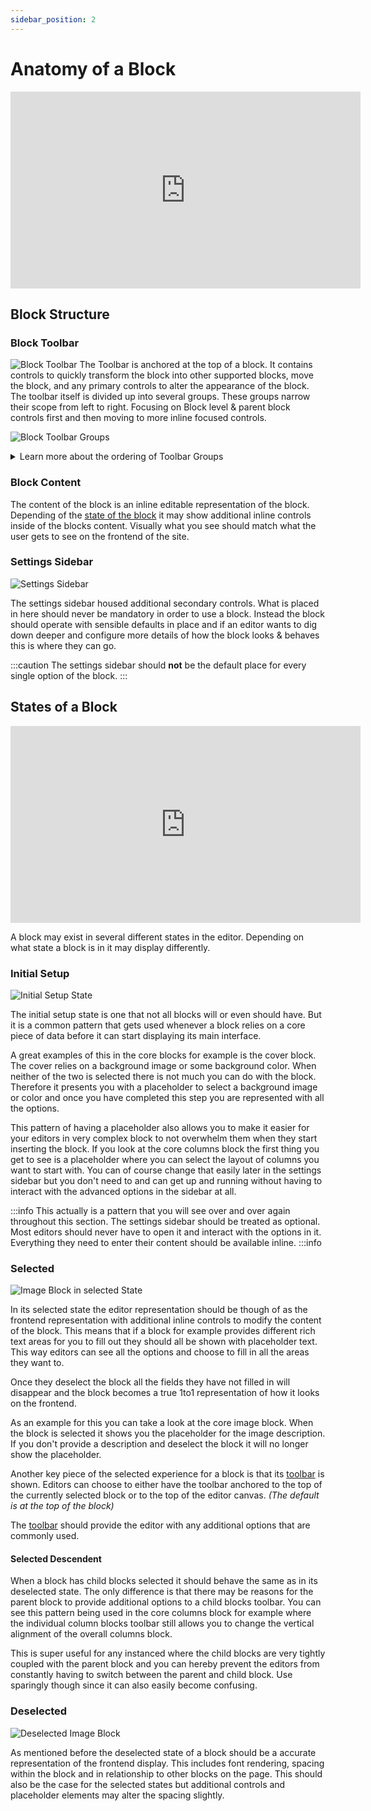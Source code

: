 ```yaml
---
sidebar_position: 2
---
```


# Anatomy of a Block

<iframe width="560" height="315" src="https://www.youtube.com/embed/HzhB_NNn-TI" title="Block Interface Tour" frameBorder="0" allow="accelerometer; autoplay; clipboard-write; encrypted-media; gyroscope; picture-in-picture; fullscreen" allowFullScreen></iframe>

## Block Structure

### Block Toolbar

![Block Toolbar](../../static/img/block-toolbar.png)
The Toolbar is anchored at the top of a block. It contains controls to quickly transform the block into other supported blocks, move the block, and any primary controls to alter the appearance of the block. The toolbar itself is divided up into several groups. These groups narrow their scope from left to right. Focusing on Block level & parent block controls first and then moving to more inline focused controls.

![Block Toolbar Groups](../../static/img/block-toolbar-groups.png)

<details>
<summary>Learn more about the ordering of Toolbar Groups</summary>
<p>

When building a custom block or extending a block you can insert your items into these groups via the `BlockControls` component which accepts a `group` parameter where you can specify in which group your option should be rendered.

```js {9-11}
import { ToolbarButton } from '@wordpress/components';
import { BlockControls, useBlockProps } from '@wordpress/block-editor';
import { star } from '@wordpress/icons';

export function BlockEdit() {
    const blockProps = useBlockProps();
    return (
        <>
            <BlockControls group="meta">
                <ToolbarButton icon={ star } >
            </BlockControls>
            <div {...blockProps}>
                <h2>Hello World!</h2>
            </div>
        </>
    );
}
```

The available groups ordered left to right are:

1. `parent`
2. `block`
3. `inline`
4. `default`
5. `other`

</p>
</details>

### Block Content

The content of the block is an inline editable representation of the block. Depending of the [state of the block](#states-of-a-block) it may show additional inline controls inside of the blocks content. Visually what you see should match what the user gets to see on the frontend of the site.

### Settings Sidebar

![Settings Sidebar](../../static/img/block-settings-sidebar.png)

The settings sidebar housed additional secondary controls. What is placed in here should never be mandatory in order to use a block. Instead the block should operate with sensible defaults in place and if an editor wants to dig down deeper and configure more details of how the block looks & behaves this is where they can go.

:::caution
The settings sidebar should **not** be the default place for every single option of the block.
:::

## States of a Block

<iframe width="560" height="315" src="https://www.youtube.com/embed/euW9PBKaubk" title="Block Interface Tour" frameBorder="0" allow="accelerometer; autoplay; clipboard-write; encrypted-media; gyroscope; picture-in-picture; fullscreen" allowFullScreen></iframe>

A block may exist in several different states in the editor. Depending on what state a block is in it may display differently.

### Initial Setup

![Initial Setup State](../../static/img/block-initial-setup-state.png)

The initial setup state is one that not all blocks will or even should have. But it is a common pattern that gets used whenever a block relies on a core piece of data before it can start displaying its main interface.

A great examples of this in the core blocks for example is the cover block. The cover relies on a background image or some background color. When neither of the two is selected there is not much you can do with the block. Therefore it presents you with a placeholder to select a background image or color and once you have completed this step you are represented with all the options.

This pattern of having a placeholder also allows you to make it easier for your editors in very complex block to not overwhelm them when they start inserting the block. If you look at the core columns block the first thing you get to see is a placeholder where you can select the layout of columns you want to start with. You can of course change that easily later in the settings sidebar but you don't need to and can get up and running without having to interact with the advanced options in the sidebar at all.

:::info
This actually is a pattern that you will see over and over again throughout this section. The settings sidebar should be treated as optional. Most editors should never have to open it and interact with the options in it. Everything they need to enter their content should be available inline.
:::info

### Selected

![Image Block in selected State](../../static/img/block-selected-state.jpg)

In its selected state the editor representation should be though of as the frontend representation with additional inline controls to modify the content of the block. This means that if a block for example provides different rich text areas for you to fill out they should all be shown with placeholder text. This way editors can see all the options and choose to fill in all the areas they want to.

Once they deselect the block all the fields they have not filled in will disappear and the block becomes a true 1to1 representation of how it looks on the frontend.

As an example for this you can take a look at the core image block. When the block is selected it shows you the placeholder for the image description. If you don't provide a description and deselect the block it will no longer show the placeholder.

Another key piece of the selected experience for a block is that its [toolbar](#block-toolbar) is shown. Editors can choose to either have the toolbar anchored to the top of the currently selected block or to the top of the editor canvas. _(The default is at the top of the block)_

The [toolbar](#block-toolbar) should provide the editor with any additional options that are commonly used.

#### Selected Descendent

When a block has child blocks selected it should behave the same as in its deselected state. The only difference is that there may be reasons for the parent block to provide additional options to a child blocks toolbar. You can see this pattern being used in the core columns block for example where the individual column blocks toolbar still allows you to change the vertical alignment of the overall columns block.

This is super useful for any instanced where the child blocks are very tightly coupled with the parent block and you can hereby prevent the editors from constantly having to switch between the parent and child block. Use sparingly though since it can also easily become confusing.

### Deselected

![Deselected Image Block](../../static//img/block-deselected-state.jpg)

As mentioned before the deselected state of a block should be a accurate representation of the frontend display. This includes font rendering, spacing within the block and in relationship to other blocks on the page. This should also be the case for the selected states but additional controls and placeholder elements may alter the spacing slightly.
